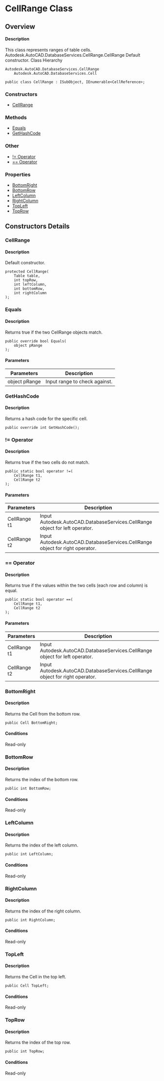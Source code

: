 # CellRange Class

## Overview

#### Description
This class represents ranges of table cells. 
Autodesk.AutoCAD.DatabaseServices.CellRange.CellRange 
Default constructor.
Class Hierarchy
```text
Autodesk.AutoCAD.DatabaseServices.CellRange
    Autodesk.AutoCAD.DatabaseServices.Cell
```

```text
public class CellRange : ISubObject, IEnumerable<CellReference>;
```

### Constructors

- [CellRange](#cellrange)

### Methods

- [Equals](#equals)
- [GetHashCode](#gethashcode)

### Other

- [!= Operator](#!=-operator)
- [== Operator](#==-operator)

### Properties

- [BottomRight](#bottomright)
- [BottomRow](#bottomrow)
- [LeftColumn](#leftcolumn)
- [RightColumn](#rightcolumn)
- [TopLeft](#topleft)
- [TopRow](#toprow)


## Constructors Details

### CellRange

#### Description
Default constructor.
```text
protected CellRange(
    Table table, 
    int topRow, 
    int leftColumn, 
    int bottomRow, 
    int rightColumn
);
```

### Equals

#### Description
Returns true if the two CellRange objects match.
```text
public override bool Equals(
    object pRange
);
```

#### Parameters
| Parameters | Description |
| --- | --- |
| object pRange | Input range to check against. |

### GetHashCode

#### Description
Returns a hash code for the specific cell.
```text
public override int GetHashCode();
```

### != Operator

#### Description
Returns true if the two cells do not match.
```text
public static bool operator !=(
    CellRange t1, 
    CellRange t2
);
```

#### Parameters
| Parameters | Description |
| --- | --- |
| CellRange t1 | Input Autodesk.AutoCAD.DatabaseServices.CellRange object for left operator. |
| CellRange t2 | Input Autodesk.AutoCAD.DatabaseServices.CellRange object for right operator. |

### == Operator

#### Description
Returns true if the values within the two cells (each row and column) is equal.
```text
public static bool operator ==(
    CellRange t1, 
    CellRange t2
);
```

#### Parameters
| Parameters | Description |
| --- | --- |
| CellRange t1 | Input Autodesk.AutoCAD.DatabaseServices.CellRange object for left operator. |
| CellRange t2 | Input Autodesk.AutoCAD.DatabaseServices.CellRange object for right operator. |

### BottomRight

#### Description
Returns the Cell from the bottom row.
```text
public Cell BottomRight;
```

#### Conditions
Read-only
### BottomRow

#### Description
Returns the index of the bottom row.
```text
public int BottomRow;
```

#### Conditions
Read-only
### LeftColumn

#### Description
Returns the index of the left column.
```text
public int LeftColumn;
```

#### Conditions
Read-only
### RightColumn

#### Description
Returns the index of the right column.
```text
public int RightColumn;
```

#### Conditions
Read-only
### TopLeft

#### Description
Returns the Cell in the top left.
```text
public Cell TopLeft;
```

#### Conditions
Read-only
### TopRow

#### Description
Returns the index of the top row.
```text
public int TopRow;
```

#### Conditions
Read-only